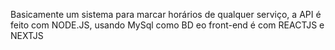 Basicamente um sistema para marcar horários de qualquer serviço, a API é feito com NODE.JS, usando MySql como BD eo front-end é com REACTJS e NEXTJS
